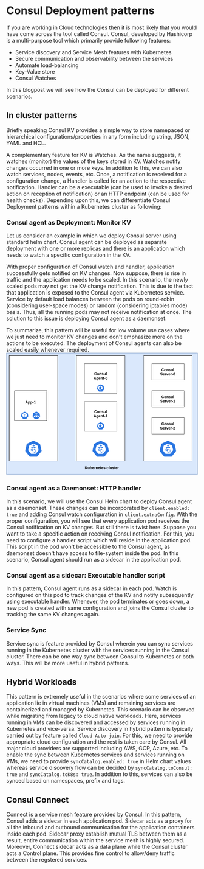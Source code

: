 # Consul Deployment patterns

If you are working in Cloud technologies then it is most likely that you would have come across the tool called Consul. Consul, developed by Hashicorp is a multi-purpose tool which primarily provide following features:

- Service discovery and Service Mesh features with Kubernetes
- Secure communication and observability between the services
- Automate load-balancing
- Key-Value store
- Consul Watches

In this blogpost we will see how the Consul can be deployed for different scenarios.

## In cluster patterns

Briefly speaking Consul KV provides a simple way to store namepaced or hierarchical configurations/properties in any form including string, JSON, YAML and HCL.

A complementary feature for KV is Watches. As the name suggests, it watches (monitor) the values of the keys stored in KV. Watches notify changes occurred in one or more keys. In addition to this, we can also watch services, nodes, events, etc. Once, a notification is received for a configuration change, a Handler is called for an action to the respective notification. Handler can be a executable (can be used to invoke a desired action on reception of notification) or an HTTP endpoint (can be used for health checks). Depending upon this, we can differentiate Consul Deployment patterns within a Kubernetes cluster as following:

### Consul agent as Deployment: Monitor KV

Let us consider an example in which we deploy Consul server using standard helm chart. Consul agent can be deployed as separate deployment with one or more replicas and there is an application which needs to watch a specific configuration in the KV.

With proper configuration of Consul watch and handler, application successfully gets notified on KV changes. Now suppose, there is rise in traffic and the application needs to be scaled. In this scenario, the newly scaled pods may not get the KV change notification. This is due to the fact that application is exposed to the Consul agent via Kubernetes service. Service by default load balances between the pods on round-robin (considering user-space modes) or random (considering iptables mode) basis. Thus, all the running pods may not receive notification at once. The solution to this issue is deploying Consul agent as a daemonset.

To summarize, this pattern will be useful for low volume use cases where we just need to monitor KV changes and don't emphasize more on the actions to be executed. The deployment of Consul agents can also be scaled easily whenever required.
![alt text](Consul-blog.png)

### Consul agent as a Daemonset: HTTP handler

In this scenario, we will use the Consul Helm chart to deploy Consul agent as a daemonset. These changes can be incorporated by `client.enabled: true` and adding Consul watch configuration in `client.extraConfig`.
With the proper configuration, you will see that every application pod receives the Consul notification on KV changes. But still there is twist here. Suppose you want to take a specific action on receiving Consul notification. For this, you need to configure a handler script which will reside in the application pod. This script in the pod won't be accessible to the Consul agent, as daemonset doesn't have access to file-system inside the pod. In this scenario, Consul agent should run as a sidecar in the application pod.

### Consul agent as a sidecar: Executable handler script

In this pattern, Consul agent runs as a sidecar in each pod. Watch is configured on this pod to track changes of the KV and notify subsequently using executable handler. Whenever, the pod terminates or goes down, a new pod is created with same configuration and joins the Consul cluster to tracking the same KV changes again.

### Service Sync

Service sync is feature provided by Consul wherein you can sync services running in the Kubernetes cluster with the services running in the Consul cluster. There can be one way sync between Consul to Kubernetes or both ways. This will be more useful in hybrid patterns.

## Hybrid Workloads

This pattern is extremely useful in the scenarios where some services of an application lie in virtual machines (VMs) and remaining services are containerized and managed by Kubernetes. This scenario can be observed while migrating from legacy to cloud native workloads. Here, services running in VMs can be discovered and accessed by services running in Kubernetes and vice-versa. Service discovery in hybrid pattern is typically carried out by feature called `Cloud Auto-join`. For this, we need to provide appropriate cloud configuration and the rest is taken care by Consul. All major cloud providers are supported including AWS, GCP, Azure, etc. To enable the sync between Kubernetes services and services running on VMs, we need to provide `syncCatalog.enabled: true` in Helm chart values whereas service discovery flow can be decided by `syncCatalog.toConsul: true` and `syncCatalog.toK8s: true`. In addition to this, services can also be synced based on namespaces, prefix and tags.

## Consul Connect

Connect is a service mesh feature provided by Consul. In this pattern, Consul adds a sidecar in each application pod. Sidecar acts as a proxy for all the inbound and outbound communication for the application containers inside each pod. Sidecar proxy establish mutual TLS between them as a result, entire communication within the service mesh is highly secured. Moreover, Connect sidecar acts as a data plane while the Consul cluster acts a Control plane. This provides fine control to allow/deny traffic between the regstered services.
